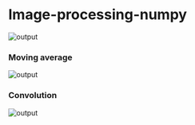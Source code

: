 # Image-processing-numpy
![output](https://github.com/user-attachments/assets/d6ecdd49-d704-4ccb-b8a0-2aef37fce388)   

### Moving average
![output](https://github.com/user-attachments/assets/c6554649-2a2c-4e3c-b063-4338d8fc607f)   

  
### Convolution
![output](https://github.com/user-attachments/assets/2b7671e2-d52e-4bba-80f5-363d38f447f9)
